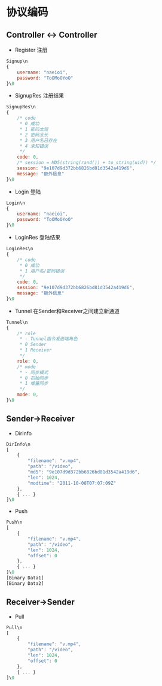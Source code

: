 # 协议编码

## Controller <-> Controller
- Register
注册
```js
Signup\n
{
    username: "naeioi",
    password: "ToOMoOYoO"
}\0
```
- SignupRes
注册结果
```js
SignupRes\n
{
    /* code 
     * 0 成功
     * 1 密码太短
     * 2 密码太长
     * 3 用户名已存在
     * 4 未知错误
     */
    code: 0,
    /* session = MD5(string(rand()) + to_string(uid)) */
    session: "9e107d9d372bb6826bd81d3542a419d6",
    message: "额外信息"
}\0
```

- Login
登陆
```js
Login\n
{
    username: "naeioi",
    password: "ToOMoOYoO"
}\0
```

- LoginRes
登陆结果
```js
LoginRes\n
{
    /* code 
     * 0 成功
     * 1 用户名/密码错误
     */
    code: 0,
    session: "9e107d9d372bb6826bd81d3542a419d6",
    message: "额外信息"
}\0
```
- Tunnel
在Sender和Receiver之间建立新通道
```js
Tunnel\n
{
    /* role
     * - Tunnel指令发送端角色
     * 0 Sender
     * 1 Receiver
     */
    role: 0,
    /* mode
     * - 同步模式
     * 0 初始同步
     * 1 增量同步
     */
    mode: 0,
}\0
```

## Sender->Receiver
- DirInfo
```js
DirInfo\n
[
    {
        "filename": "v.mp4",
        "path": "/video",
        "md5": "9e107d9d372bb6826bd81d3542a419d6",
        "len": 1024,
        "modtime": "2011-10-08T07:07:09Z"
    },
    { ... }
]\0
```

- Push
```js
Push\n
[
    {
        "filename": "v.mp4",
        "path": "/video",
        "len": 1024,
        "offset": 0
    },
    { ... }
]\0
[Binary Data1]
[Binary Data2]
```

## Receiver->Sender
- Pull
```js
Pull\n
[
    {
        "filename": "v.mp4",
        "path": "/video",
        "len": 1024,
        "offset": 0
    },
    { ... }
]\0
```